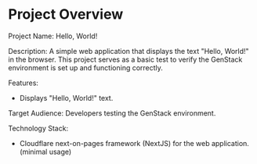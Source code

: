 # Project Overview

Project Name: Hello, World!

Description: A simple web application that displays the text "Hello, World!" in the browser. This project serves as a basic test to verify the GenStack environment is set up and functioning correctly.

Features:

*   Displays "Hello, World!" text.

Target Audience: Developers testing the GenStack environment.

Technology Stack:

*   Cloudflare next-on-pages framework (NextJS) for the web application. (minimal usage)